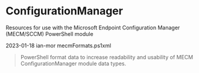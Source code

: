 # ConfigurationManager
Resources for use with the Microsoft Endpoint Configuration Manager (MECM/SCCM) PowerShell module

2023-01-18
ian-mor
mecmFormats.ps1xml
> PowerShell format data to increase readability and usability of MECM ConfigurationManager module data types. 
